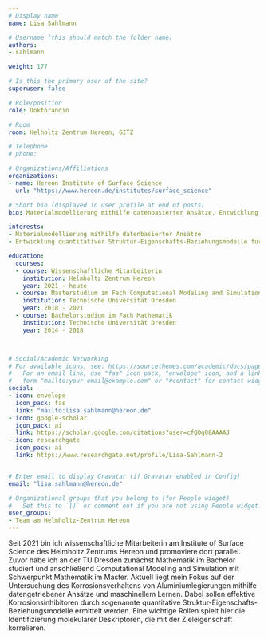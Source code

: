 ```yaml
---
# Display name
name: Lisa Sahlmann

# Username (this should match the folder name)
authors:
- sahlmann

weight: 177

# Is this the primary user of the site?
superuser: false

# Role/position
role: Doktorandin

# Room
room: Helholtz Zentrum Hereon, GITZ

# Telephone
# phone:

# Organizations/Affiliations
organizations:
- name: Hereon Institute of Surface Science
  url: "https://www.hereon.de/institutes/surface_science"

# Short bio (displayed in user profile at end of posts)
bio: Materialmodellierung mithilfe datenbasierter Ansätze, Entwicklung quantitativer Struktur-Eigenschafts-Beziehungsmodelle für Korrosion

interests:
- Materialmodellierung mithilfe datenbasierter Ansätze
- Entwicklung quantitativer Struktur-Eigenschafts-Beziehungsmodelle für Korrosion

education:
  courses:
  - course: Wissenschaftliche Mitarbeiterin
    institution: Helmholtz Zentrum Hereon
    year: 2021 - heute
  - course: Masterstudium im Fach Computational Modeling and Simulation
    institution: Technische Universität Dresden
    year: 2018 - 2021
  - course: Bachelorstudium im Fach Mathematik
    institution: Technische Universität Dresden
    year: 2014 - 2018



# Social/Academic Networking
# For available icons, see: https://sourcethemes.com/academic/docs/page-builder/#icons
#   For an email link, use "fas" icon pack, "envelope" icon, and a link in the
#   form "mailto:your-email@example.com" or "#contact" for contact widget.
social:
- icon: envelope
  icon_pack: fas
  link: "mailto:lisa.sahlmann@hereon.de"
- icon: google-scholar
  icon_pack: ai
  link: https://scholar.google.com/citations?user=cfQOg08AAAAJ
- icon: researchgate
  icon_pack: ai
  link: https://www.researchgate.net/profile/Lisa-Sahlmann-2


# Enter email to display Gravatar (if Gravatar enabled in Config)
email: "lisa.sahlmann@hereon.de"

# Organizational groups that you belong to (for People widget)
#   Set this to `[]` or comment out if you are not using People widget.
user_groups:
- Team am Helmholtz-Zentrum Hereon
---
```


Seit 2021 bin ich wissenschaftliche Mitarbeiterin am Institute of Surface Science des Helmholtz Zentrums Hereon und promoviere dort parallel. Zuvor habe ich an der TU Dresden zunächst Mathematik im Bachelor studiert und anschließend Computational Modeling and Simulation mit Schwerpunkt Mathematik im Master. Aktuell liegt mein Fokus auf der Untersuchung des Korrosionsverhaltens von Aluminiumlegierungen mithilfe datengetriebener Ansätze und maschinellem Lernen. Dabei sollen effektive Korrosionsinhibitoren durch sogenannte quantitative Struktur-Eigenschafts-Beziehungsmodelle ermittelt werden. Eine wichtige Rollen spielt hier die Identifizierung molekularer Deskriptoren, die mit der Zieleigenschaft korrelieren.
